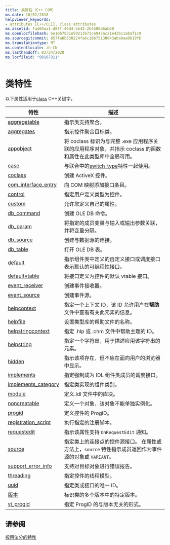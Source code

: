 ```yaml
---
title: 类属性（C++ COM）
ms.date: 10/02/2018
helpviewer_keywords:
- attributes [C++/CLI], class attributes
ms.assetid: fad04ea1-d8ff-46d4-bb42-2b4500a6ab60
ms.openlocfilehash: 5e10b7831e59211b73ce947ac21e43bc1a8af1c9
ms.sourcegitcommit: 857fa6b530224fa6c18675138043aba9aa0619fb
ms.translationtype: MT
ms.contentlocale: zh-CN
ms.lasthandoff: 03/24/2020
ms.locfileid: "80167311"
---
```

# <a name="class-attributes"></a>类特性

以下属性适用于[class](../../cpp/class-cpp.md) C++关键字。

|特性|描述|
|---------------|-----------------|
|[aggregatable](aggregatable.md)|指示类支持聚合。|
|[aggregates](aggregates.md)|指示控件聚合目标类。|
|[appobject](appobject.md)|将 coclass 标识为与完整 .exe 应用程序关联的应用程序对象，并指示 coclass 的函数和属性在此类型库中全局可用。|
|[case](case-cpp.md)|与联合中的[switch_type](switch-type.md)特性一起使用。|
|[coclass](coclass.md)|创建 ActiveX 控件。|
|[com_interface_entry](com-interface-entry-cpp.md)|向 COM 映射添加接口条目。|
|[control](control.md)|指定用户定义类型为控件。|
|[custom](custom-cpp.md)|允许您定义自己的属性。|
|[db_command](db-command.md)|创建 OLE DB 命令。|
|[db_param](db-param.md)|将指定的成员变量与输入或输出参数关联，并将变量分隔。|
|[db_source](db-source.md)|创建与数据源的连接。|
|[db_table](db-table.md)|打开 OLE DB 表。|
|[default](default-cpp.md)|指示组件类中定义的自定义接口或调度接口表示默认的可编程性接口。|
|[defaultvtable](defaultvtable.md)|将接口定义为控件的默认 vtable 接口。|
|[event_receiver](event-receiver.md)|创建事件接收器。|
|[event_source](event-source.md)|创建事件源。|
|[helpcontext](helpcontext.md)|指定一个上下文 ID，该 ID 允许用户在**帮助**文件中查看有关此元素的信息。|
|[helpfile](helpfile.md)|设置类型库的帮助文件的名称。|
|[helpstringcontext](helpstringcontext.md)|指定 .hlp 或 .chm 文件中帮助主题的 ID。|
|[helpstring](helpstring.md)|指定一个字符串，用于描述应用该字符串的元素。|
|[hidden](hidden.md)|指示该项存在，但不应在面向用户的浏览器中显示。|
|[implements](implements-cpp.md)|指定强制成为 IDL 组件类成员的调度接口。|
|[implements_category](implements-category.md)|指定类实现的组件类别。|
|[module](module-cpp.md)|定义.Idl 文件中的库块。|
|[noncreatable](noncreatable.md)|定义一个对象，该对象不能单独实例化。|
|[progid](progid.md)|定义控件的 ProgID。|
|[registration_script](registration-script.md)|执行指定的注册脚本。|
|[requestedit](requestedit.md)|指示该属性支持 `OnRequestEdit` 通知。|
|[source](source-cpp.md)|指定类上的连接点的控件源接口。 在属性或方法上，`source` 特性指示成员返回作为事件源的对象或 `VARIANT`。|
|[support_error_info](support-error-info.md)|支持对目标对象进行错误报告。|
|[threading](threading-cpp.md)|指定控件的线程模型。|
|[uuid](uuid-cpp-attributes.md)|指定类或接口的唯一 ID。|
|[版本](version-cpp.md)|标识类的多个版本中的特定版本。|
|[vi_progid](vi-progid.md)|指定 ProgID 的与版本无关的形式。|

## <a name="see-also"></a>请参阅

[按用法分的特性](attributes-by-usage.md)
